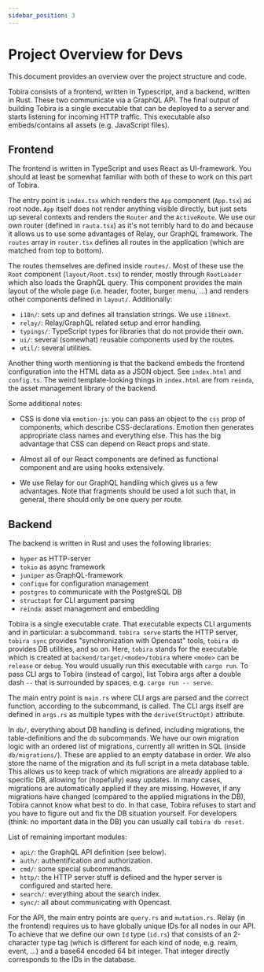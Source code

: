 ```yaml
---
sidebar_position: 3
---
```


# Project Overview for Devs

This document provides an overview over the project structure and code.

Tobira consists of a frontend, written in Typescript, and a backend, written in Rust.
These two communicate via a GraphQL API.
The final output of building Tobira is a single executable that can be deployed to a server and starts listening for incoming HTTP traffic.
This executable also embeds/contains all assets (e.g. JavaScript files).


## Frontend

The frontend is written in TypeScript and uses React as UI-framework.
You should at least be somewhat familiar with both of these to work on this part of Tobira.

The entry point is `index.tsx` which renders the `App` component (`App.tsx`) as root node.
`App` itself does not render anything visible directly, but just sets up several contexts and renders the `Router` and the `ActiveRoute`.
We use our own router (defined in `rauta.tsx`) as it's not terribly hard to do and because it allows us to use some advantages of Relay, our GraphQL framework.
The `routes` array in `router.tsx` defines all routes in the application (which are matched from top to bottom).

The routes themselves are defined inside `routes/`.
Most of these use the `Root` component (`layout/Root.tsx`) to render, mostly through `RootLoader` which also loads the GraphQL query.
This component provides the main layout of the whole page (i.e. header, footer, burger menu, ...) and renders other components defined in `layout/`.
Additionally:

- `i18n/`: sets up and defines all translation strings. We use `i18next`.
- `relay/`: Relay/GraphQL related setup and error handling.
- `typings/`: TypeScript types for libraries that do not provide their own.
- `ui/`: several (somewhat) reusable components used by the routes.
- `util/`: several utilities.

Another thing worth mentioning is that the backend embeds the frontend configuration into the HTML data as a JSON object.
See `index.html` and `config.ts`.
The weird template-looking things in `index.html` are from `reinda`, the asset management library of the backend.

Some additional notes:

- CSS is done via `emotion-js`:
  you can pass an object to the `css` prop of components, which describe CSS-declarations.
  Emotion then generates appropriate class names and everything else.
  This has the big advantage that CSS can depend on React props and state.

- Almost all of our React components are defined as functional component and are using hooks extensively.

- We use Relay for our GraphQL handling which gives us a few advantages.
  Note that fragments should be used a lot such that, in general, there should only be one query per route.


## Backend

The backend is written in Rust and uses the following libraries:

- `hyper` as HTTP-server
- `tokio` as async framework
- `juniper` as GraphQL-framework
- `confique` for configuration management
- `postgres` to communicate with the PostgreSQL DB
- `structopt` for CLI argument parsing
- `reinda`: asset management and embedding

Tobira is a single executable crate.
That executable expects CLI arguments and in particular: a subcommand.
`tobira serve` starts the HTTP server, `tobira sync` provides "synchronization with Opencast" tools, `tobira db` provides DB utilities, and so on.
Here, `tobira` stands for the executable which is created at `backend/target/<mode>/tobira` where `<mode>` can be `release` or `debug`.
You would usually run this executable with `cargo run`.
To pass CLI args to Tobira (instead of cargo), list Tobira args after a double dash `--` that is surrounded by spaces, e.g. `cargo run -- serve`.

The main entry point is `main.rs` where CLI args are parsed and the correct function, according to the subcommand, is called.
The CLI args itself are defined in `args.rs` as multiple types with the `derive(StructOpt)` attribute.

In `db/`, everything about DB handling is defined, including migrations, the table-definitions and the `db` subcommands.
We have our own migration logic with an ordered list of migrations, currently all written in SQL (inside `db/migrations/`).
These are applied to an empty database in order.
We also store the name of the migration and its full script in a meta database table.
This allows us to keep track of which migrations are already applied to a specific DB, allowing for (hopefully) easy updates.
In many cases, migrations are automatically applied if they are missing.
However, if any migrations have changed (compared to the applied migrations in the DB), Tobira cannot know what best to do.
In that case, Tobira refuses to start and you have to figure out and fix the DB situation yourself.
For developers (think: no important data in the DB) you can usually call `tobira db reset`.

List of remaining important modules:

- `api/`: the GraphQL API definition (see below).
- `auth/`: authentification and authorization.
- `cmd/`: some special subcommands.
- `http/`: the HTTP server stuff is defined and the hyper server is configured and started here.
- `search/`: everything about the search index.
- `sync/`: all about communicating with Opencast.

For the API, the main entry points are `query.rs` and `mutation.rs`.
Relay (in the frontend) requires us to have globally unique IDs for all nodes in our API.
To achieve that we define our own `Id` type (`id.rs`) that consists of an 2-character type tag (which is different for each kind of node, e.g. realm, event, ...) and a base64 encoded 64 bit integer.
That integer directly corresponds to the IDs in the database.
